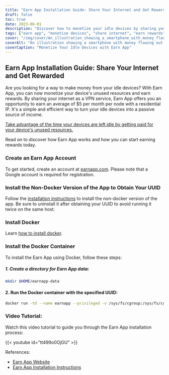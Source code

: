 ```yaml
---
title: "Earn App Installation Guide: Share Your Internet and Get Rewarded"
draft: false
toc: true
date: 2023-06-01
description: "Discover how to monetize your idle devices by sharing your internet and earning rewards with Earn App."
tags: ["earn app", "monetize devices", "share internet", "earn rewards", "passive income", "device resources", "VPN service", "residential IP", "idle devices", "make money", "internet sharing", "earn app installation", "docker installation", "docker container", "earn app tutorial", "earn app website", "installation instructions", "earn app account", "non-docker version", "UUID", "install docker", "docker container installation", "video tutorial", "earn app references", "earn app website link", "earn app installation instructions"]
cover: "/img/cover/An_illustration_showing_a_smartphone_with_money_flowing_out.png"
coverAlt: "An illustration showing a smartphone with money flowing out of it, representing the concept of earning rewards by sharing internet resources through the Earn App."
coverCaption: "Monetize Your Idle Devices with Earn App"
---
```


## Earn App Installation Guide: Share Your Internet and Get Rewarded

Are you looking for a way to make money from your idle devices? With Earn App, you can now monetize your device's unused resources and earn rewards. By sharing your internet as a VPN service, Earn App offers you an opportunity to earn an average of $5 per month per node with a residential IP. It's a simple and efficient way to turn your idle devices into a passive source of income. 

[Take advantage of the time your devices are left idle by getting paid for your device's unused resources.](https://earnapp.com/i/c1dllee)

Read on to discover how Earn App works and how you can start earning rewards today.

### Create an Earn App Account
To get started, create an account at [earnapp.com](https://earnapp.com/i/c1dllee). Please note that a Google account is required for registration.

### Install the Non-Docker Version of the App to Obtain Your UUID
Follow the [installation instructions](https://help.earnapp.com/hc/en-us/articles/10261224561553-Installation-instructions) to install the non-docker version of the app. Be sure to uninstall it after obtaining your UUID to avoid running it twice on the same host.

### Install Docker

Learn [how to install docker](https://simeononsecurity.ch/other/creating-profitable-low-powered-crypto-miners/#installing-docker).

### Install the Docker Container
To install the Earn App using Docker, follow these steps:

##### 1. Create a directory for Earn App data:

```bash
mkdir $HOME/earnapp-data
```

#### 2. Run the Docker container with the specified UUID:

```bash
docker run -td --name earnapp --privileged -v /sys/fs/cgroup:/sys/fs/cgroup:ro -v $HOME/earnapp-data:/etc/earnapp -e "EARNAPP_UUID"="" -e 'PUID'='99' -e 'PGID'='100' --name earnapp fazalfarhan01/earnapp:lite
```

### Video Tutorial:
Watch this video tutorial to guide you through the Earn App installation process:

{{< youtube id="tt499o0OjGU" >}}

References:

- [Earn App Website](https://earnapp.com)
- [Earn App Installation Instructions](https://help.earnapp.com)
